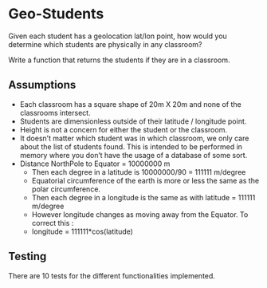 # Geo-Students
Given each student has a geolocation lat/lon point, how would you determine which students are physically in any classroom?  

Write a function that returns the students if they are in a classroom.  

## Assumptions

- Each classroom has a square shape of 20m X 20m and none of the classrooms intersect.
- Students are dimensionless outside of their latitude / longitude point.
- Height is not a concern for either the student or the classroom.
- It doesn’t matter which student was in which classroom, we only care about the list of students found.
This is intended to be performed in memory where you don’t have the usage of a database of some sort.
-  Distance NorthPole to Equator = 10000000 m
   * Then each degree in a latitude is 10000000/90 = 111111 m/degree
   * Equatorial circumference of the earth is more or less the same as the polar circumference.
   * Then each degree in a longitude is the same as with latitude = 111111 m/degree
   * However longitude changes as moving away from the Equator. To correct this :
   * longitude = 111111*cos(latitude) 
   
## Testing

There are 10 tests for the different functionalities implemented.
